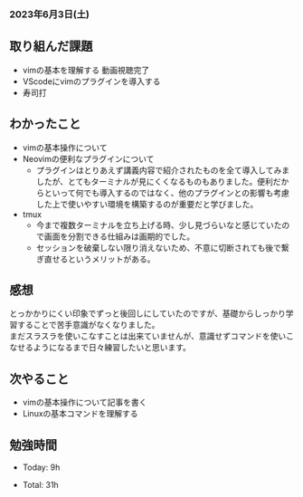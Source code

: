 ### 2023年6月3日(土)

## 取り組んだ課題

- vimの基本を理解する 動画視聴完了
- VScodeにvimのプラグインを導入する
- 寿司打

## わかったこと
- vimの基本操作について
- Neovimの便利なプラグインについて
    - プラグインはとりあえず講義内容で紹介されたものを全て導入してみましたが、とてもターミナルが見にくくなるものもありました。便利だからといって何でも導入するのではなく、他のプラグインとの影響も考慮した上で使いやすい環境を構築するのが重要だと学びました。
- tmux
    - 今まで複数ターミナルを立ち上げる時、少し見づらいなと感じていたので画面を分割できる仕組みは画期的でした。
    - セッションを破棄しない限り消えないため、不意に切断されても後で繋ぎ直せるというメリットがある。

## 感想

とっかかりにくい印象でずっと後回しにしていたのですが、基礎からしっかり学習することで苦手意識がなくなりました。
<br>
まだスラスラを使いこなすことは出来ていませんが、意識せずコマンドを使いこなせるようになるまで日々練習したいと思います。

## 次やること

- vimの基本操作について記事を書く
- Linuxの基本コマンドを理解する

## 勉強時間

- Today: 9h

- Total: 31h
